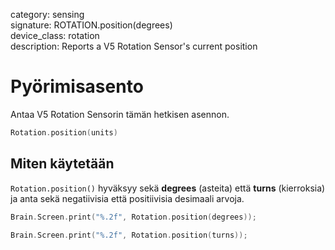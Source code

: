 category: sensing  
signature: ROTATION.position(degrees)  
device_class: rotation  
description: Reports a V5 Rotation Sensor's current position  

# Pyörimisasento

Antaa V5 Rotation Sensorin tämän hetkisen asennon.

```cpp
Rotation.position(units)
```

## Miten käytetään

`Rotation.position()` hyväksyy sekä **degrees** (asteita) että **turns** (kierroksia) ja anta sekä negatiivisia että positiivisia desimaali arvoja.

```cpp
Brain.Screen.print("%.2f", Rotation.position(degrees));
```

```cpp
Brain.Screen.print("%.2f", Rotation.position(turns));
```

<advanced>
</advanced>

